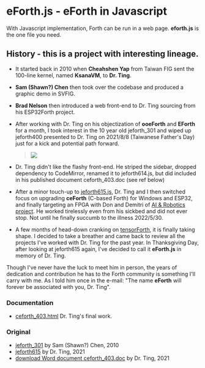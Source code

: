 # eForth.js - eForth in Javascript

With Javascript implementation, Forth can be run in a web page. **eforth.js** is the one file you need.


## History - this is a project with interesting lineage.
* It started back in 2010 when **Cheahshen Yap** from Taiwan FIG sent the 100-line kernel, named **KsanaVM**, to **Dr. Ting**.
* **Sam (Shawn?) Chen** then took over the codebase and produced a graphic demo in SVFIG.
* **Brad Nelson** then introduced a web front-end to Dr. Ting sourcing from his ESP32Forth project.
* After working with Dr. Ting on his objectization of **ooeForth** and **EForth** for a month, I took interest in the 10 year old jeforth_301 and wiped up jeforth400 presented to Dr. Ting on 2021/8/8 (Taiwanese Father's Day) just for a kick and potential path forward.

  > <img src="https://chochain.github.io/eForth.js/docs/jeforth400_snip1.png">
* Dr. Ting didn't like the flashy front-end. He striped the sidebar, dropped dependency to CodeMirror, renamed it to jeforth614.js, but did included in his published document ceforth_403.doc (see ref below)
* After a minor touch-up to [jeforth615.js](./orig/jeforth615.html), Dr. Ting and I then switched focus on upgrading **ceForth** (C-based Forth) for Windows and ESP32, and finally targeting an FPGA with Don and Demitri of [AI & Robotics project](https://www.facebook.com/groups/1304548976637542). He worked tirelessly even from his sickbed and did not ever stop. Not until he finally succumb to the illness 2022/5/30.
* A few months of head-down cranking on [tensorForth](https://github.com/chochain/tensorForth), it is finally taking shape. I decided to take a breather and came back to review all the projects I've worked with Dr. Ting for the past year. In Thanksgiving Day, after looking at jeforth615 again, I've decided to call it **eForth.js** in memory of Dr. Ting.

Though I've never have the luck to meet him in person, the years of dedication and contribution he has to the Forth community is something I'll carry with me. As I told him once in the e-mail: "The name **eForth** will forever be associated with you, Dr. Ting".

### Documentation
* [ceforth_403.html](https://chochain.github.io/eForth.js/docs/ceforth_403.html) Dr. Ting's final work.

### Original
* [jeforth_301](https://chochain.github.io/eForth.js/orig/index_301.html) by Sam (Shawn?) Chen, 2010
* [jeforth615](https://chochain.github.io/eForth.js/orig/jeforth615.html) by Dr. Ting, 2021
* [download Word document ceforth_403.doc](.docs/ceforth_403.doc) by Dr. Ting, 2021
